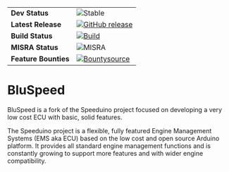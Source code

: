 
| |  |
| --- | --- |
| **Dev Status** | ![Stable](https://img.shields.io/badge/Status-Stable-green.svg) |
| **Latest Release** | [![GitHub release](https://img.shields.io/github/release/noisymime/speeduino.svg)](https://github.com/noisymime/speeduino/releases/latest) |
| **Build Status** | [![Build](https://img.shields.io/travis/noisymime/speeduino.svg)](https://travis-ci.org/noisymime/speeduino/) |
| **MISRA Status** | ![MISRA](https://img.shields.io/azure-devops/tests/speeduino/Speeduino/1?label=MISRA&passed_label=warnings&failed_label=violations) |
| **Feature Bounties** | [![Bountysource](https://img.shields.io/bountysource/team/speeduino/activity.svg)](https://www.bountysource.com/teams/speeduino)

BluSpeed
=========
BluSpeed is a fork of the Speeduino project focused on developing a very low cost ECU with basic, solid features.

The Speeduino project is a flexible, fully featured Engine Management Systems (EMS aka ECU) based on the low cost and open source Arduino platform. It provides all standard engine management functions and is constantly growing to support more features and with wider engine compatibility.
